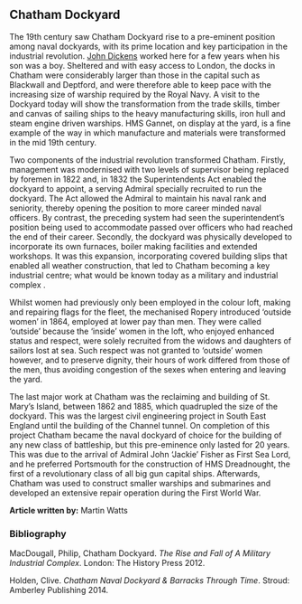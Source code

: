 <param ve-config style="article">

## Chatham Dockyard

<param ve-image
	   label="The Medway, Chatham."
	   attribution="kallerna"
	   license="hPhotochrom Print Collection / Public domain"
	   url="https://upload.wikimedia.org/wikipedia/commons/thumb/b/bd/The_Medway%2C_Chatham%2C_England-LCCN2002711859.tif/lossy-page1-796px-The_Medway%2C_Chatham%2C_England-LCCN2002711859.tif.jpg">

The 19th century saw Chatham Dockyard rise to a pre-eminent position among naval dockyards, with its prime location and key participation in the industrial revolution. [John Dickens](/dickens/dickens-chatham) worked here for a few years when his son was a boy. Sheltered and with easy access to London, the docks in Chatham were considerably larger than those in the capital such as Blackwall and Deptford, and were therefore able to keep pace with the increasing size of warship required by the Royal Navy. A visit to the Dockyard today will show the transformation from the trade skills, timber and canvas of sailing ships to the heavy manufacturing skills, iron hull and steam engine driven warships.  HMS Gannet, on display at the yard, is a fine example of the way in which manufacture and materials were transformed in the mid 19th century. 

Two components of the industrial revolution transformed Chatham. Firstly, management was modernised with two levels of supervisor being replaced by foremen in 1822 and, in 1832 the Superintendents Act enabled the dockyard to appoint, a serving Admiral specially recruited to run the dockyard. The Act allowed the Admiral to maintain his naval rank and seniority, thereby opening the position to more career minded naval officers. By contrast, the preceding system had seen the superintendent’s position being used to accommodate passed over officers who had reached the end of their career. Secondly, the dockyard was physically developed to incorporate its own furnaces, boiler making facilities and extended workshops. It was this expansion, incorporating covered building slips that enabled all weather construction, that led to Chatham becoming a key industrial centre; what would be known today as a military and industrial complex .

Whilst women had previously only been employed in the colour loft, making and repairing flags for the fleet, the mechanised Ropery introduced ‘outside women’ in 1864, employed at lower pay than men. They were called ‘outside’ because the ‘inside’ women in the loft, who enjoyed enhanced status and respect, were solely recruited from the widows and daughters of sailors lost at sea. Such respect was not granted to ‘outside’ women however, and to preserve dignity, their hours of work differed from those of the men, thus avoiding congestion of the sexes when entering and leaving the yard.

The last major work at Chatham was the reclaiming and building of St. Mary’s Island, between 1862 and 1885, which quadrupled the size of the dockyard. This was the largest civil engineering project in South East England until the building of the Channel tunnel. On completion of this project Chatham became the naval dockyard of choice for the building of any new class of battleship, but this pre-eminence only lasted for 20 years. This was due to the arrival of Admiral John ‘Jackie’ Fisher as First Sea Lord, and he preferred Portsmouth for the construction of HMS Dreadnought, the first of a revolutionary class of all big gun capital ships. Afterwards, Chatham was used to construct smaller warships and submarines and developed an extensive repair operation during the First World War.

**Article written by:** Martin Watts

### Bibliography

MacDougall, Philip, Chatham Dockyard. _The Rise and Fall of A Military Industrial Complex_. London: The History Press 2012.

Holden, Clive. _Chatham Naval Dockyard & Barracks Through Time_. Stroud: Amberley Publishing 2014.



<!--stackedit_data:
eyJoaXN0b3J5IjpbLTExNDQ5ODIwMjhdfQ==
-->
